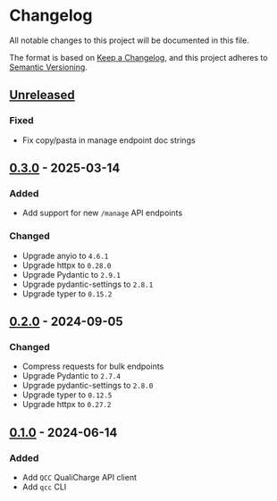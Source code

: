 # Changelog

All notable changes to this project will be documented in this file.

The format is based on [Keep a Changelog](https://keepachangelog.com/en/1.1.0/),
and this project adheres to
[Semantic Versioning](https://semver.org/spec/v2.0.0.html).

## [Unreleased]

### Fixed

- Fix copy/pasta in manage endpoint doc strings

## [0.3.0] - 2025-03-14

### Added

- Add support for new `/manage` API endpoints

### Changed

- Upgrade anyio to `4.6.1`
- Upgrade httpx to `0.28.0`
- Upgrade Pydantic to `2.9.1`
- Upgrade pydantic-settings to `2.8.1`
- Upgrade typer to `0.15.2`

## [0.2.0] - 2024-09-05

### Changed

- Compress requests for bulk endpoints
- Upgrade Pydantic to `2.7.4`
- Upgrade pydantic-settings to `2.8.0`
- Upgrade typer to `0.12.5`
- Upgrade httpx to `0.27.2`

## [0.1.0] - 2024-06-14

### Added

- Add `QCC` QualiCharge API client
- Add `qcc` CLI

[unreleased]: https://github.com/MTES-MCT/qualicharge/compare/v0.3.0-cli...main
[0.3.0]: https://github.com/MTES-MCT/qualicharge/releases/tag/v0.2.0-cli...v0.3.0-cli
[0.2.0]: https://github.com/MTES-MCT/qualicharge/releases/tag/v0.1.0-cli...v0.2.0-cli
[0.1.0]: https://github.com/MTES-MCT/qualicharge/releases/tag/v0.1.0-cli
